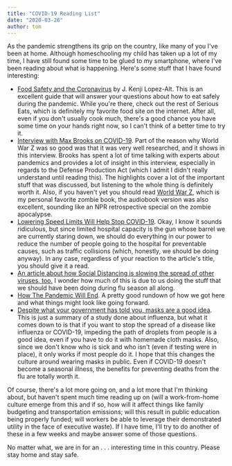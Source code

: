 ```yaml
---
title: "COVID-19 Reading List"
date: "2020-03-26"
author: tom
---
```


As the pandemic strengthens its grip on the country, like many of you I've been at home. Although homeschooling my child has taken up a lot of my time, I have still found some time to be glued to my smartphone, where I've been reading about what is happening. Here's some stuff that I have found interesting:

- [Food Safety and the Coronavirus](https://www.seriouseats.com/2020/03/food-safety-and-coronavirus-a-comprehensive-guide.html) by J. Kenji Lopez-Alt. This is an excellent guide that will answer your questions about how to eat safely during the pandemic. While you're there, check out the rest of Serious Eats, which is definitely my favorite food site on the internet. After all, even if you don't usually cook much, there's a good chance you have some time on your hands right now, so I can't think of a better time to try it.
- [Interview with Max Brooks on COVID-19](https://www.npr.org/2020/03/24/820601571/all-of-this-panic-could-have-been-prevented-author-max-brooks-on-covid-19). Part of the reason why World War Z was so good was that it was very well researched, and it shows in this interview. Brooks has spent a lot of time talking with experts about pandemics and provides a lot of insight in this interview, especially in regards to the Defense Production Act (which I admit I didn't really understand until reading this). The highlights cover a lot of the important stuff that was discussed, but listening to the whole thing is definitely worth it. Also, if you haven't yet you should read [World War Z](https://www.goodreads.com/book/show/8908.World_War_Z), which is my personal favorite zombie book, the audiobook version was also excellent, sounding like an NPR retrospective special on the zombie apocalypse.
- [Lowering Speed Limits Will Help Stop COVID-19](https://usa.streetsblog.org/2020/03/16/lowering-speed-limits-will-help-stop-covid-19/). Okay, I know it sounds ridiculous, but since limited hospital capacity is the gun whose barrel we are currently staring down, we should do everything in our power to reduce the number of people going to the hospital for preventable causes, such as traffic collisions (which, honestly, we should be doing anyway). In any case, regardless of your reaction to the article's title, you should give it a read.
- [An article about how Social Distancing is slowing the spread of other viruses, too.](https://qz.com/1824020/social-distancing-slowing-not-only-covid-19-but-other-diseases-too/) I wonder how much of this is due to us doing the stuff that we should have been doing during flu season all along.
- [How The Pandemic Will End](https://www.theatlantic.com/health/archive/2020/03/how-will-coronavirus-end/608719/). A pretty good rundown of how we got here and what things might look like going forward.
- [Despite what your government has told you, masks are a good idea](https://www.ncbi.nlm.nih.gov/pubmed/30229968.). This is just a summary of a study done about influenza, but what it comes down to is that if you want to stop the spread of a disease like influenza or COVID-19, impeding the path of droplets from people is a good idea, even if you have to do it with homemade cloth masks. Also, since we don't know who is sick and who isn't (even if testing were in place), it only works if most people do it. I hope that this changes the culture around wearing masks in public. Even if COVID-19 doesn't become a seasonal illness, the benefits for preventing deaths from the flu are totally worth it.

Of course, there's a lot more going on, and a lot more that I'm thinking about, but haven't spent much time reading up on (will a work-from-home culture emerge from this and if so, how will it affect things like family budgeting and transportation emissions; will this result in public education being properly funded; will workers be able to leverage their demonstrated utility in the face of executive waste). If I have time, I'll try to do another of these in a few weeks and maybe answer some of those questions.

No matter what, we are in for an . . . interesting time in this country. Please stay home and stay safe.
